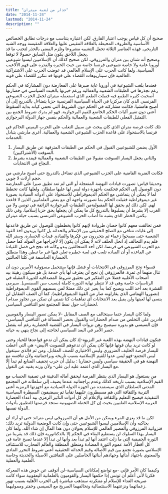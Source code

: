 ```yaml
---
title: "حذار من لعبة ميتران"
date: "2014-11-24"
lastmod: "2014-11-24"
description: ""
---
```

صحيح أن كل قياس يوجب اعتبار الفارق. لكن اعتباره يتناسب مع درجات تطابق الخصائص الأساسية والظروف المحيطة بالعلاقة المقيس عليها والعلاقة المقيسة ووجه الشبه التاريخي. فهذه العناصر الثلاثة تجعل التشبيه مشروعا وتلزم المعني بالحذر لتجنب ما قد يجعل اللاحق يكون مثل السابق حصولا لا توقعا.  
وصحيح أنه شتان بين متران والمرزوقي. لكن صحيح كذلك أن الإسلاميين ليسوا شيوعيي أوروبا عامة ولا خاصة شيوعيي فرنسا خاصة من حيث الخبرة والقدرة على فهم الألاعيب السياسية. ولما كانت الحرب على الإسلام العالمي قد عوضت الحرب على الاشتراكية العالمية فإن سيناريوهات القضاء على قوتها قد تتكرر للقضاء على قوته.

فعندما بلغت الشيوعية في أوروبا غاية صبرها على المعارضة دون المشاركة في الحكم رغم تجذرها في الطبقات الشعبية والعمالية ورغم خبرتها بالخبث السياسي في حضارتها أصحبت كثيرة الطمع فيه فقبلت الطعم الذي استعمله ميتران لجعل الحزب الشيوعي الفرنسي الذي كان مركزيا في الحياة السياسية الفرنسية حزبا يتضاءل بالتدريج إلى أن أصبح هامشيا. فكانت مشاركته في الحكم دون الشروط التي تحمي كيانه بداية السقوط أعني دون تغيير آليات الحكم الخاضع للقيم البرجوازية. فهو لم يدرك شروط الجمع بين التمثيل الفعلي للطبقات الشعبية والعمالية والحكم بنفس جهاز الدولة البرجوازي.

تلك كانت فرصة متران الذي كان يبحث عن سبيل التغلب على الحزب اليميني الحاكم في فرنسا بالاستحواذ على قاعدة الحزب الشيوعي الشعبية والعمالية. أغرى مارشي بتبادل الخدمات:

1. الأول يضمن للشيوعيين القبول في الحكم من الطبقات المترفهة عن طريق اليسار السوفت (الأشتراكيين).
2. والثاني يجعل اليسار السوفت مقبولا من الطبقات الشعبية والعمالية فيمده بشرط النجاح في الانتخابات.

فكانت الضربة القاضية على الحزب الشيوعي الذي تضاءل بالتدريج حتى أصبح مارشي من حجم أرلات لا جويي.  
وحديثنا قياس: تصورت قيادات النهضة المتعجلة أو التي لم تعد تطيق صبرا على المعارضة دون الوصول إلى الحكم فحكمت بأجهزة دولة ليس لها عليها سلطان. ولعلها كانت تخطط لما لا يمكن أن يتماشى مع الحكم الديموقراطي للاستحواذ على أدواته السيادية بصورة غير ديموقراطية فقبلت الحكم بما تصورته واجهة أي مع بعض العلمانيين الذين لا قاعدة لهم. لكن ذلك لم يحقق لها المقبوليةمن الطبقات البرجوازية الزائفة في تونس ولا من الغرب إلا بشرط أن يسلبوها بالتدريج كل ما يمكن أن يجعلها بحق حزبا إسلاميا. وفي ذلك يكمن الخطر الذي يشبه ما أصاب الحزب الشيوعي الفرنسي بسبب حيلة ميتران.

فمن تحالفت معهم كانوا حصان طروادة لإنهم كانوا يخططون للوصول عن طريق قاعدتها إلى غايات تتنافى مع الصلح الحقيقي بين الإسلام والحداثة بل كانوا يريدون أخذ القوة الشعبية حتى يصبحوا زعماء ثم يتحررون من فكرها والقيادة. فبدأت الخسارة. وستر الله فلم يدم التحالف إذ انحل الحلف لانه لا يمكن أن يكون إلا لأخراجها من المولد كما حصل مع الحزب الشيوعي في فرنسا. لكن أحد المتحالفين يبدو وكأنه قد نجح في فصل القيادة عن القاعدة أو أن القيادة تلعب في لعبة خطيرة تعلن فيها غير ما تبطن وهذا منطلق الخسارة الحاسمة في كلتا الحالتين.

فسواء نجح المرزوقي في الانتخابات أو فشل فإنها ستتحمل مسؤولية الأمرين دون أن تنال منهما أي ثمرة. فالمرزوقي إن نجح لن يعترف لها بأي خدمة بل هو سيكون رهينة بيد أصحاب الأغلبية فضلا عن التفكير في تحقيق شروط المصداقية للدورة المقبلة في الرئاسيات خاصة وهي قد لا تنتظر نهاية الدورة كاملة (بسبب سن السبسي). سيرمي القشرة بعد أخذ اللب ويصبح كما بدأ يعبر عن ذلك ممثلا لمن يسميهم القوى الديموقراطية (تصوروا الهمامي الذي يغازلونه صار من القوة الديموقراطية). كما أن الصف المقابل لن ينسى لها لعبتها ولن يقبل بعد الانتخابات أي تفاهمات كنا نتمنى أن تمكن من تجاوز صدام ا لحضارات حول نمط المجتمع نحو التنافس السياسي.

ولما كان اليسار حتما سيتحالف مع الصف المقابل -لا يمكن تصور اليسار والقوميين قادرين على التخلص من صدام الحضارات والقبول بحصر المسالة في التنافس السياسي-فإن السبسي هو بدوره سيصبح رهن نزوات اليسار في القضية الحضارية رغم أنه يفضل حصر الأمر في البعد السياسي لحاجته إلى نجاح ينهي به حياته.

فتكون قيادات النهضة بهذه اللعبة غير النزيهة-إذ كان يمكن أن تدعو قواعدها للحياد وحتى لو كانت تريد بيان قوتها فإنها كان يمكن أن تدعوهم للتصويت الأبيض- هي التي أعطت لليسار فرصة الحليف الضروري وليس الاختياري للصف المقابل. ومن ثم فالذي سيتغول ليس التجمع-فهو ليس عدوا للقيم الإسلامية بسبب تاريخه وبراجماتيته ولأن تنافسه مع النهضة هو في الحقيقة سياسي وليس حضاريا : بدليل أن حرب تجفيف المنابع لم تبدأ إلا مع اليسار الذي اعتمد عليه ابن علي- ولأن وزنه يغنيه عن التغول.

من يستغول هو اليسار الذي ينتظر الفرصة ليحقق آماله الدفينة في تصفية الحساب مع القيم الإسلامية بسبب تاريخه كذلك وعدم براجماتيه عندما يضيف إلى سلطانه في المجتمع المدني السلطان الذي سيستمده من أجهزة الدولة السيادية مع أجهزتها الرمزية أعني التربية والثقافة التي هم مسيطرون عليهما نقابيا ثم سيضيفون السيطرة السياسية التنفيذية فيصبح التعليم والثقافة والإعلام أي كل أدوات التأثير الرمزي بيد أعداء الحضارة العربية الإسلامية العلنيين بحيث إن كل الخطة الصهيونية ستجد فرصتها للتطبيق بأدوات الدولة نفسها.

لكن ما قد يعزي المرء ويمكن من الأمل هو أن المرزوقي ليس متراند حتى لو أراد أن يحاكيه وأن الإسلاميين ليسوا الشيوعيين حتى وإن كانت الوضعية الدولية تريد ذلك: فنزواتية المرزوقي والمصير العالمي للإسلام يحولان دون هذا المآل إن شاء الله. ولما كان اليسار بهذا السلوك لن يستطيع البقاء في الحكم إلا بالدكتاتورية فإن ذلك قد يقربنا من الثورة الحقيقية التي ما زلت اعتقد أنها لم تبدأ بعد وأنها لن تبدأ إلا عندما تصبح عامة في كل أقطار الأمة عموم الثورة المضادة ومنطق المنطقة والعالم المحارب للاستئناف الإسلامي بصورة تجمع بين قيم الأصالة وقيم الحداثة الحقيقية أعني شروط التحرر المادي والمعنوي باجتهاد أبنائها وجهادهم أبنائها الحاصلين على الثقافتين الاصيلة والحديثة وخاصة العلمية والعملية.

وكيفما كان الأمر فإني -مع تواضع إمكاناتي السياسية-لن أتوقف عن خوض هذه المعركة فكريا لأني أعلم أن تونس إذا حكمها اليسار والقوميون بالعلمانية اليعقوبية سواء كانت صريحة العداء للإسلام أو متنكرته ستذهب مباشرة إلى الحرب الأهلية بسبب تهور زعمائهما ونزعتهما الاستئصالية وتحالفهما الصريح مع السيسي وحفتر ومموليهما.

###